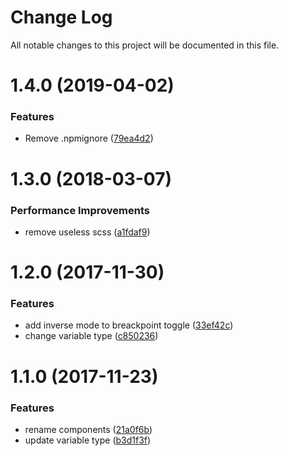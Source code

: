 # Change Log

All notable changes to this project will be documented in this file.

<a name="1.4.0"></a>
# 1.4.0 (2019-04-02)


### Features

* Remove .npmignore ([79ea4d2](https://github.com/SUI-Components/schibsted-spain-components/commit/79ea4d2))



<a name="1.3.0"></a>
# 1.3.0 (2018-03-07)


### Performance Improvements

* remove useless scss ([a1fdaf9](https://github.com/SUI-Components/schibsted-spain-components/commit/a1fdaf9))



<a name="1.2.0"></a>
# 1.2.0 (2017-11-30)


### Features

* add inverse mode to breackpoint toggle ([33ef42c](https://github.com/SUI-Components/schibsted-spain-components/commit/33ef42c))
* change variable type ([c850236](https://github.com/SUI-Components/schibsted-spain-components/commit/c850236))



<a name="1.1.0"></a>
# 1.1.0 (2017-11-23)


### Features

* rename components ([21a0f6b](https://github.com/SUI-Components/schibsted-spain-components/commit/21a0f6b))
* update variable type ([b3d1f3f](https://github.com/SUI-Components/schibsted-spain-components/commit/b3d1f3f))



